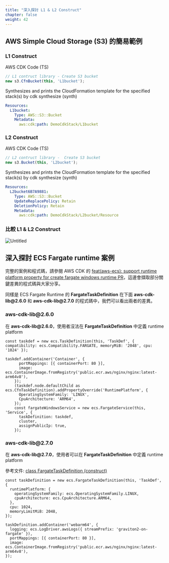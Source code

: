 ```yaml
---
title: "深入探討 L1 & L2 Construct"
chapter: false
weight: 42
---
```


## AWS Simple Cloud Storage (S3) 的簡易範例

### L1 Construct
AWS CDK Code (TS)
```typescript
// L1 contruct library - Create S3 bucket
new s3.CfnBucket(this, 'L1bucket');
```

Synthesizes and prints the CloudFormation template for the specified stack(s) by cdk synthesize (synth)
```yaml
Resources:
  L1bucket:
    Type: AWS::S3::Bucket
    Metadata:
      aws:cdk:path: DemoCdkStack/L1bucket
```

### L2 Construct
AWS CDK Code (TS)
```typescript
// L2 contruct library -  Create S3 bucket
new s3.Bucket(this, 'L2bucket');
```

Synthesizes and prints the CloudFormation template for the specified stack(s) by cdk synthesize (synth)
```yaml
Resources:
  L2bucket6B7A9881:
    Type: AWS::S3::Bucket
    UpdateReplacePolicy: Retain
    DeletionPolicy: Retain
    Metadata:
      aws:cdk:path: DemoCdkStack/L2bucket/Resource
```

### 比較 L1 & L2 Construct

![Untitled](images/04201.png)

## 深入探討 ECS Fargate runtime 案例

完整的案例和程式碼，請參閱 AWS CDK 的 [feat(aws-ecs): support runtime platform property for create fargate windows runtime PR](https://github.com/aws/aws-cdk/pull/17622/files)，這邊會擷取部分關鍵差異的程式碼與大家分享。

同樣是 ECS Fargate Runtime 的 **FargateTaskDefinition** 在下面 **aws-cdk-lib\@2.6.0** 和 **aws-cdk-lib\@2.7.0** 的程式碼中，我們可以看出兩者的差異。

### aws-cdk-lib\@2.6.0
在 **aws-cdk-lib\@2.6.0**，使用者沒法在 **FargateTaskDefinition** 中定義 runtime platform

```tsx
const taskdef = new ecs.TaskDefinition(this, 'TaskDef', { compatibility: ecs.Compatibility.FARGATE, memoryMiB: '2048', cpu: '1024' });

taskdef.addContainer('Container', {
      portMappings: [{ containerPort: 80 }],
      image: ecs.ContainerImage.fromRegistry('public.ecr.aws/nginx/nginx:latest-arm64v8'),
    });
    (taskdef.node.defaultChild as ecs.CfnTaskDefinition).addPropertyOverride('RuntimePlatform', {
      OperatingSystemFamily: 'LINUX',
      CpuArchitecture: 'ARM64',
    });
    const fargateWindowsService = new ecs.FargateService(this, 'Service', {
      taskDefinition: taskdef,
      cluster,
      assignPublicIp: true,
    });
```

### aws-cdk-lib\@2.7.0

在 **aws-cdk-lib\@2.7.0**，使用者可以在 **FargateTaskDefinition** 中定義 runtime platform

參考文件: [class FargateTaskDefinition (construct)](https://docs.aws.amazon.com/cdk/api/v2/docs/aws-cdk-lib.aws_ecs.FargateTaskDefinition.html)

```tsx
const taskDefinition = new ecs.FargateTaskDefinition(this, 'TaskDef', {
  runtimePlatform: {
    operatingSystemFamily: ecs.OperatingSystemFamily.LINUX,
    cpuArchitecture: ecs.CpuArchitecture.ARM64,
  },
  cpu: 1024,
  memoryLimitMiB: 2048,
});

taskDefinition.addContainer('webarm64', {
  logging: ecs.LogDriver.awsLogs({ streamPrefix: 'graviton2-on-fargate' }),
  portMappings: [{ containerPort: 80 }],
  image: ecs.ContainerImage.fromRegistry('public.ecr.aws/nginx/nginx:latest-arm64v8'),
});
```

